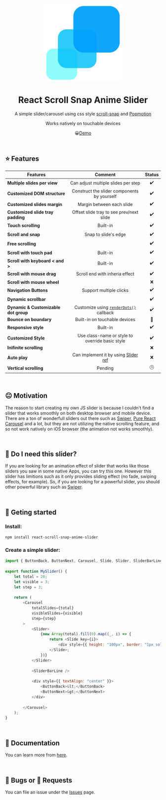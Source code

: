 <div align="center"><img src="docs/static/img/logo-slider.png" width="250"/></div>

<h1 align="center">React Scroll Snap Anime Slider</h1>

<div align="center">
  
A simple slider/carousel using css style [scroll-snap](https://developer.mozilla.org/en-US/docs/Web/CSS/CSS_Scroll_Snap) and [Popmotion](https://popmotion.io/)

Works natively on touchable devices

:grinning:[Demo](https://karanokara.github.io/react-scroll-snap-anime-slider/)

</div>

<br/>

## :star: Features 

| Features                             |                     Comment                     |       Status        |
| ------------------------------------ | :---------------------------------------------: | :-----------------: |
| **Multiple slides per view**         |       Can adjust multiple slides per step       | :heavy_check_mark:  |
| **Customized DOM structure**         |   Construct the slider components by yourself   | :heavy_check_mark:  |
| **Customized slides margin**         |            Margin between each slide            | :heavy_check_mark:  |
| **Customized slide tray padding**    |    Offset slide tray to see prev/next slide     | :heavy_check_mark:  |
| **Touch scrolling**                  |                    Built-in                     | :heavy_check_mark:  |
| **Scroll and snap**                  |              Snap to slide's edge               | :heavy_check_mark:  |
| **Free scrolling**                   |                                                 | :heavy_check_mark:  |
| **Scroll with touch pad**            |                    Built-in                     | :heavy_check_mark:  |
| **Scroll with keyboard < and >**     |                    Built-in                     | :heavy_check_mark:  |
| **Scroll with mouse drag**           |         Scroll end with inheria effect          | :heavy_check_mark:  |
| **Scroll with mouse wheel**          |                                                 |         :x:         |
| **Navigation Buttons**               |             Support multiple clicks             | :heavy_check_mark:  |
| **Dynamic scrollbar**                |                                                 | :heavy_check_mark:  |
| **Dynamic & Customizable dot group** | Customize using [`renderDots()`](fdf) callback  | :heavy_check_mark:  |
| **Bounce on boundary**               |          Built-in on touchable devices          | :large_blue_circle: |
| **Responsive style**                 |                    Built-in                     | :heavy_check_mark:  |
| **Customized Style**                 | Use class-name or style to override basic style | :heavy_check_mark:  |
| **Inifinite scrolling**              |                                                 |         :x:         |
| **Auto play**                        |    Can implement it by using [Slider ref]()     |         :x:         |
| **Vertical scrolling**               |                     Pending                     |      :clock3:       |

<br/>

## :neutral_face: Motivation 
The reason to start creating my own JS slider is because I couldn't find a slider that works smoothly on both desktop browser and mobile device. There are a ton of wonderfull sliders out there such as [Swiper](https://swiperjs.com/), [Pure React Carousel](https://express-labs.github.io/pure-react-carousel/) and a lot, but they are not utilizing the native scrolling feature, and so not work natively on iOS browser (the animation not works smoothly). 

<br/>

## 🤔 Do I need this slider?
If you are looking for an animation effect of slider that works like those sliders you saw in some native Apps, you can try this one. However this slider has limitions such as it only provides sliding effect (no fade, swiping effects, for example). So, if you are looking for a powerful slider, you should other powerful library such as [Swiper](https://swiperjs.com/).

<br/>

## :pushpin: Geting started

### Install:
```bash
npm install react-scroll-snap-anime-slider
```

### Create a simple slider:
```js
import { ButtonBack, ButtonNext, Carousel, Slide, Slider, SliderBarLine } from "react-scroll-snap-anime-slider";

export function MySlider() {
    let total = 20;
    let visible = 3;
    let step = 3;

    return (
        <Carousel
            totalSlides={total}
            visibleSlides={visible}
            step={step}
        >
            <Slider>
                {new Array(total).fill(0).map((_, i) => {
                    return <Slide key={i}>
                        <div style={{ height: "100px", border: "1px solid #ccc", textAlign: "center" }}>slider# {i}</div>
                    </Slide>;
                })}
            </Slider>

            <SliderBarLine />

            <div style={{ textAlign: "center" }}>
                <ButtonBack>&lt;</ButtonBack>
                <ButtonNext>&gt;</ButtonNext>
            </div>

        </Carousel>
    );
}
```

<br/>

## :book: Documentation
You can learn more from [here](https://karanokara.github.io/react-scroll-snap-anime-slider/).


<br/>

## :bug: Bugs or :bow: Requests 
You can file an issue under the [Issues](../../issues) page.